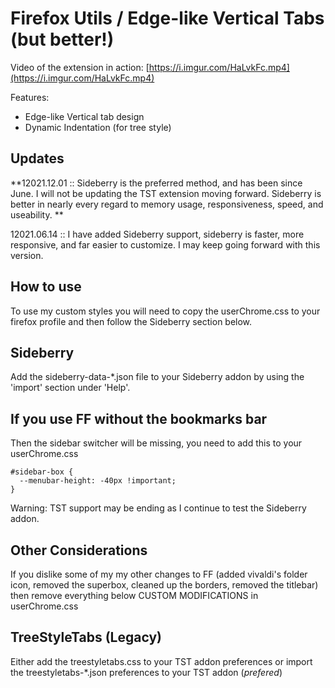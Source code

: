 # Firefox Utils / Edge-like Vertical Tabs (but better!)

Video of the extension in action: [https://i.imgur.com/HaLvkFc.mp4](https://i.imgur.com/HaLvkFc.mp4)

Features: 
  - Edge-like Vertical tab design 
  - Dynamic Indentation (for tree style)

## Updates

**12021.12.01 :: Sideberry is the preferred method, and has been since June. I will not be updating the TST extension moving forward. Sideberry is better in nearly every regard to memory usage, responsiveness, speed, and useability. **

12021.06.14 :: I have added Sideberry support, sideberry is faster, more responsive, and far easier to customize. I may keep going forward with this version. 

## How to use

To use my custom styles you will need to copy the userChrome.css to your firefox profile and then follow the Sideberry section below.

## Sideberry

Add the sideberry-data-*.json file to your Sideberry addon by using the 'import' section under 'Help'. 

## If you use FF without the bookmarks bar

Then the sidebar switcher will be missing, you need to add this to your userChrome.css

```
#sidebar-box {
  --menubar-height: -40px !important;
}
```

Warning: TST support may be ending as I continue to test the Sideberry addon. 

## Other Considerations

If you dislike some of my my other changes to FF (added vivaldi's folder icon, removed the superbox, cleaned up the borders, removed the titlebar) then remove everything below CUSTOM MODIFICATIONS in userChrome.css


## TreeStyleTabs (Legacy)

Either add the treestyletabs.css to your TST addon preferences or import the treestyletabs-\*.json preferences to your TST addon (_prefered_)
